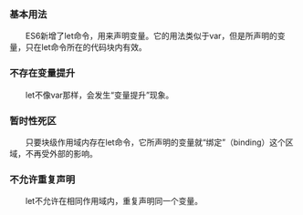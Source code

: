 ### 基本用法

&emsp;&emsp;ES6新增了let命令，用来声明变量。它的用法类似于var，但是所声明的变量，只在let命令所在的代码块内有效。

### 不存在变量提升      

&emsp;&emsp;let不像var那样，会发生“变量提升”现象。

### 暂时性死区        

&emsp;&emsp;只要块级作用域内存在let命令，它所声明的变量就“绑定”（binding）这个区域，不再受外部的影响。

### 不允许重复声明       

&emsp;&emsp;let不允许在相同作用域内，重复声明同一个变量。

